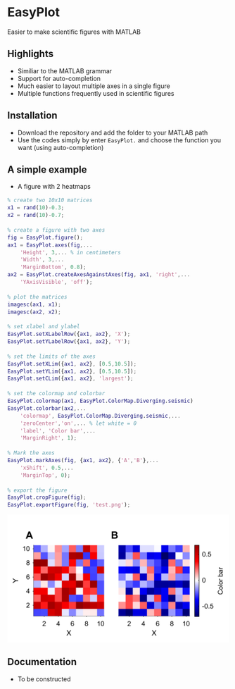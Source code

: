 # EasyPlot
Easier to make scientific figures with MATLAB
## Highlights  
- Similiar to the MATLAB grammar
- Support for auto-completion
- Much easier to layout multiple axes in a single figure
- Multiple functions frequently used in scientific figures
## Installation
- Download the repository and add the folder to your MATLAB path
- Use the codes simply by enter `EasyPlot.` and choose the function you want (using auto-completion)

## A simple example
- A figure with 2 heatmaps  
```matlab
% create two 10x10 matrices
x1 = rand(10)-0.3;
x2 = rand(10)-0.7;

% create a figure with two axes
fig = EasyPlot.figure();
ax1 = EasyPlot.axes(fig,...
    'Height', 3,... % in centimeters
    'Width', 3,...
    'MarginBottom', 0.8);
ax2 = EasyPlot.createAxesAgainstAxes(fig, ax1, 'right',...
    'YAxisVisible', 'off');

% plot the matrices
imagesc(ax1, x1);
imagesc(ax2, x2);

% set xlabel and ylabel
EasyPlot.setXLabelRow({ax1, ax2}, 'X');
EasyPlot.setYLabelRow({ax1, ax2}, 'Y');

% set the limits of the axes
EasyPlot.setXLim({ax1, ax2}, [0.5,10.5]);
EasyPlot.setYLim({ax1, ax2}, [0.5,10.5]);
EasyPlot.setCLim({ax1, ax2}, 'largest');

% set the colormap and colorbar
EasyPlot.colormap(ax1, EasyPlot.ColorMap.Diverging.seismic)
EasyPlot.colorbar(ax2,...
    'colormap', EasyPlot.ColorMap.Diverging.seismic,...
    'zeroCenter','on',... % let white = 0
    'label', 'Color bar',...
    'MarginRight', 1);

% Mark the axes
EasyPlot.markAxes(fig, {ax1, ax2}, {'A','B'},...
    'xShift', 0.5,...
    'MarginTop', 0);

% export the figure
EasyPlot.cropFigure(fig);
EasyPlot.exportFigure(fig, 'test.png');
```  
![test.png](./doc/test.png)

## Documentation
- To be constructed

